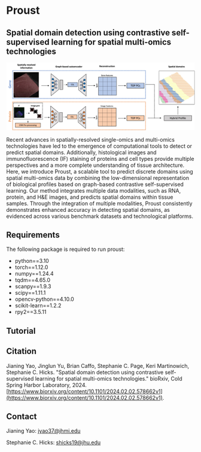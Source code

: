 # Proust

## Spatial domain detection using contrastive self-supervised learning for spatial multi-omics technologies

![](Figure_1.jpg)


Recent advances in spatially-resolved single-omics and multi-omics technologies have led to the emergence of computational tools to detect or predict spatial domains. Additionally, histological images and immunofluorescence (IF) staining of proteins and cell types provide multiple perspectives and a more complete understanding of tissue architecture. Here, we introduce Proust, a scalable tool to predict discrete domains using spatial multi-omics data by combining the low-dimensional representation of biological profiles based on graph-based contrastive self-supervised learning. Our method integrates multiple data modalities, such as RNA, protein, and H\&E images, and predicts spatial domains within tissue samples. 
Through the integration of multiple modalities, Proust consistently demonstrates enhanced accuracy in detecting spatial domains, as evidenced across various benchmark datasets and technological platforms.

## Requirements
The following package is required to run proust:
- python==3.10
- torch==1.12.0
- numpy==1.24.4
- tqdm==4.65.0
- scanpy==1.9.3
- scipy==1.11.1
- opencv-python==4.10.0
- scikit-learn==1.2.2
- rpy2==3.5.11

## Tutorial



## Citation
Jianing Yao, Jinglun Yu, Brian Caffo, Stephanie C. Page, Keri Martinowich, Stephanie C. Hicks. "Spatial domain detection using contrastive self-supervised learning for spatial multi-omics technologies." bioRxiv, Cold Spring Harbor Laboratory, 2024. [https://www.biorxiv.org/content/10.1101/2024.02.02.578662v1](https://www.biorxiv.org/content/10.1101/2024.02.02.578662v1).


## Contact
Jianing Yao: jyao37@jhmi.edu

Stephanie C. Hicks: shicks19@jhu.edu


